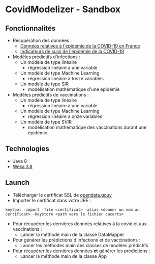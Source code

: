 # CovidModelizer - Sandbox

## Fonctionnalités
* Récupération des données : 
  * [Données relatives à l'épidémie de la COVID-19 en France](https://www.data.gouv.fr/fr/datasets/donnees-relatives-a-lepidemie-de-covid-19-en-france-vue-densemble/#_)
  * [Indicateurs de suivi de l'épidémie de la COVID-19](https://www.data.gouv.fr/fr/datasets/indicateurs-de-suivi-de-lepidemie-de-covid-19/)
* Modèles prédictifs d'infections : 
  * Un modèle de type linéaire
    * régression linéaire à une variable
  * Un modèle de type Machine Learning
    * régression linéaire à treize variables
  * Un modèle de type SIR
    * modélisation mathématique d'une épidémie
* Modèles prédictifs de vaccinations : 
  * Un modèle de type linéaire
    * régression linéaire à une variable
  * Un modèle de type Machine Learning
    * régression linéaire à onze variables
  * Un modèle de type SVIR
    * modélisation mathématique des vaccinations durant une épidémie

## Technologies
* Java 8
* [Weka 3.8](https://waikato.github.io/weka-wiki/documentation/)

## Launch
* Télécharger le certificat SSL de [opendata.gouv](https://www.data.gouv.fr/fr/)
* Importer le certificat dans votre JRE : 
```
keytool -import -file <certificat> -alias <donner un nom au certificat> -keystore <path vers le fichier cacerts>
```
* Pour récupérer les dernières données relatives à la covid et aux vaccinations : 
  * Lancer la méthode main de la classe DataMapper
* Pour générer les prédictions d'infections et de vaccinations : 
  * Lancer les méthodes main des classes de modèles prédictifs
* Pour récupérer les dernières données **et** générer les prédictions :
  * Lancer la méthode main de la classe App
